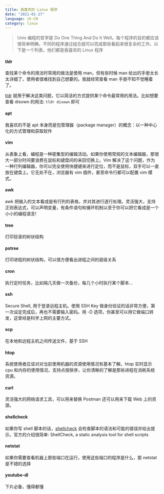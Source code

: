 ```yaml
---
title: 我喜欢的 Linux 程序
date: "2021-01-27"
language: zh-CN
category: linux
---
```


> Unix 编程的哲学是 Do One Thing And Do It Well。每个程序的目的都应该很简单明确，不同的程序通过组合就可以完成那些看起来很复杂的工作。以下是一个列表，他们都是我喜欢的 Linux 程序

#### tldr

查找某个命令的用法时常用的做法是使用 man，但有些时候 man 给出的手册太长太详细了，使用者很难找到自己想要的。我就经常查看 man 手册不知不觉睡着了。

[tldr](https://github.com/tldr-pages/tldr) 就用于解决这类问题，它以简洁的方式提供某个命令最常用的用法。比如想要查看 disown 的用法: `tldr disown` 即可

#### apt

我喜欢的不是 apt 本身而是包管理器（package manager）的概念：以一种中心化的方式管理和获取软件

#### vim

从表象上看，编程是一种密集型的编辑活动。如果你使用常规的文本编辑器，那很大一部分时间要浪费在鼠标和键盘间的来回切换上。Vim 解决了这个问题，作为一种行列编辑器，你可以完全使用快捷键来进行定位，而不是鼠标，双手可以一直放在键盘上。它无处不在，浏览器有 vim 插件，甚至命令行都可以配置 vim 模式。

#### awk

awk 把输入的文本看成是有行列的表格，并对其进行逐行处理。灵活强大，支持正则表达式，可以声明变量，有条件语句和循环机制以至于你可以把它看成是一个小小的编程语言!

#### tree

打印目录的树状结构

#### pstree

打印进程的树状结构，可以很方便看出进程之间的层级关系

#### cron

执行定时任务，比如隔几天做一次备份，每几个小时执行某个脚本...

#### ssh

Secure Shell, 用于登录远程主机。使用 SSH Key 做身份验证的话非常方便，第一次设定完成后，再也不需要输入密码。用 -D 选项，你甚至可以用它做端口转发，这曾经是科学上网的主要方式。

#### scp

在本地和远程主机之间传送文件，基于 SSH

#### htop

系统使用者应该对对当前使用机器的资源使用情况有基本了解。htop 实时显示 cpu 和内存的使用情况，支持点按排序，让你清晰的了解是那些进程在消耗系统资源。

#### curl

灵活强大的网络请求工具，可以用来替换 Postman 还可以用来下载 Web 上的资源。

#### shellcheck

如果你写 shell 脚本的话，[shellcheck](https://github.com/koalaman/shellcheck) 会检查脚本的语法和可能的错误并给出提示。官方的介绍很简单: ShellCheck, a static analysis tool for shell scripts

#### netstat

如果你需要查看机器上那些端口在运行，使用这些端口的程序是什么，那 netstat 是不错的选择

#### youtube-dl

下片必备，懂得都懂
